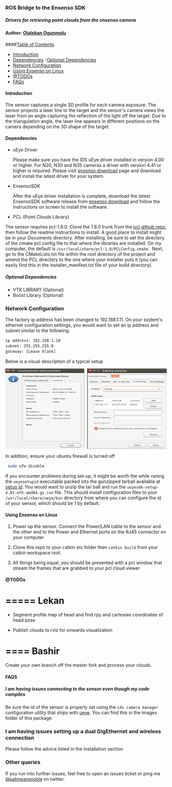 
### ROS Bridge to the Ensenso SDK 
##### Drivers for retrieving point clouds from the ensenso camera

#### Author: [Olalekan Ogunmolu](http://lakehanne.github.io)

####[Table of Contents](#table-of-contents)
- [Introduction](#introduction)
- [Dependencies](#dependencies)
	-[Optional Dependencies](#optional-dependencies)
- [Network Configuration](#network-configuration)
- [Using Ensenso on Linux](#using-ensenso-on-linux)
- [@TODOs](#@todos)
- [FAQs](#faqs)

#### Introduction

The sensor captures a single 3D profile for each camera exposure. The sensor projects a laser line to the target and the sensor's camera views the laser from an angle capturing the reflection of the light off the target. Due to the triangulation angle, the laser line appears in different positions on the camera depending on the 3D shape of the target.

#### Dependencies

* uEye Driver

  Please make sure you have the IDS uEye driver installed in version 4.00 or higher. For N20, N30 and N35 cameras a driver with version 4.41 or higher is required. Please visit [ensenso download](www.ensenso.com/download) page and download and install the latest driver for your system.

* EnsensoSDK

  After the uEye driver installation is complete, download the latest EnsensoSDK software release from [ensenso download](www.ensenso.com/download) and follow the instructions on screen to install the software.

*   PCL (Point Clouds Library)

  The sensor requires pcl-1.8.0.  Clone the 1.8.0 trunk from the [pcl github repo](https://github.com/PointCloudLibrary/pcl/tree/pcl-1.8.0), then follow the readme instructions to install. A good place to install might be in your Documents directory. After installing, be sure to set the directory of the cmake pcl config file to that where the libraries are installed. On my computer, the default is `/usr/local/share/pcl-1.8/PCLConfig.cmake` . Next, go to the CMakeLists.txt file within the root directory of the project and amend the PCL directory to the one where your installer puts it (you can easily find this in the installer_manifest.txt file of your build directory).

##### Optional Dependencies

  *	 VTK LIBRARY (Optional)
  *	 Boost Library (Optional)

### Network Configuration

The factory ip address has been changed to 192.168.1.11. On your system's ethernet configuration settings, you would want to set an ip address and subnet similar to the following:

```bash
ip address: 192.168.1.10
subnet: 255.255.255.0
gateway: [Leave blank]
```

Below is a visual description of a typical setup

<div class="fig figcenter fighighlight">
	<img src="/images/sys_network.png" height="250" width="49%" align="middle" >
	<img src="/images/ensenso_conf.png" height="250"  width="49%" align="right" style="border-left: 1px solid black;">
	</br>
	<div class="figcaption" align="middle" hspace="80"></div>
</div>

In addition, ensure your ubuntu firewall is turned off 

```bash
 sudo ufw disable
```

If you encounter problems during set-up, it might be worth the while runing the `ueyesetupid` executable packed into the gunzipped tarball available at [setup id](http://ecs.utdallas.edu/~opo140030/sensors/uEye-Linux-4.81-64-bit.tgz). You would want to unzip the tar ball and run the `ueyesdk-setup-4.81-eth-amd64.gz.run` file. This should install configuration files to your `/usr/local/share/ueye/bin` directory from where you can configure the id of your sensor, which should be 1 by default. 

#### Using Ensenso on Linux

1.	Power up the sensor. Connect the Power/LAN cable to the sensor and the other end to the Power and Ethernet ports on the RJ45 connector on your computer

2. Clone this repo to your catkin src folder then `catkin build` from your catkin workspace root.

3. All things being equal, you should be presented with a pcl window that stream the frames that are grabbed to your pcl cloud viewer


#### @TODOs
 =====
 Lekan 
 =====

 *	Segment profile map of head and find rpy and cartesian coordinates of head pose

 *  Publish clouds to rviz for onwards visualization

 ====
 Bashir
 ====
 Create your own branch off the master fork and process your clouds.

#### FAQS

##### I am having issues connecting to the sensor even though my code compiles

Be sure the id of the sensor is properly set using the `ids camera manager` configuration utility that ships with [ueye](http://ecs.utdallas.edu/~opo140030/sensors/uEye-Linux-4.81-64-bit.tgz). You can find this in the images folder of this package.

### I am having issues setting up a dual GigEthernet and wireless connection 

Please follow the advice listed in the Installation section

### Other queries
If you run into further issues, feel free to open an issues ticket or ping me [@patmeansnoble](https://twitter.com/patmeansnoble) on twitter.